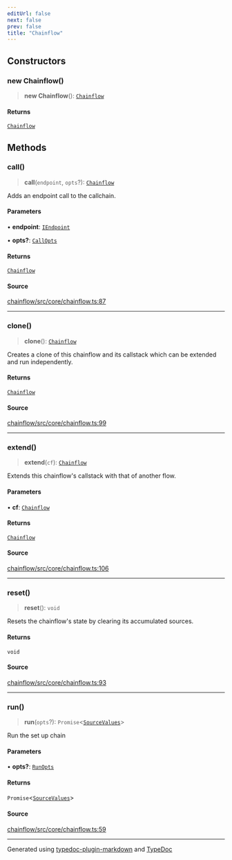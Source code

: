 ```yaml
---
editUrl: false
next: false
prev: false
title: "Chainflow"
---
```


## Constructors

### new Chainflow()

> **new Chainflow**(): [`Chainflow`](/api/core/chainflow/classes/chainflow/)

#### Returns

[`Chainflow`](/api/core/chainflow/classes/chainflow/)

## Methods

### call()

> **call**(`endpoint`, `opts`?): [`Chainflow`](/api/core/chainflow/classes/chainflow/)

Adds an endpoint call to the callchain.

#### Parameters

• **endpoint**: [`IEndpoint`](/api/core/chainflow/interfaces/iendpoint/)

• **opts?**: [`CallOpts`](/api/core/chainflow/interfaces/callopts/)

#### Returns

[`Chainflow`](/api/core/chainflow/classes/chainflow/)

#### Source

[chainflow/src/core/chainflow.ts:87](https://github.com/edwinlzs/chainflow/blob/a27a974/src/core/chainflow.ts#L87)

***

### clone()

> **clone**(): [`Chainflow`](/api/core/chainflow/classes/chainflow/)

Creates a clone of this chainflow and its callstack
 which can be extended and run independently.

#### Returns

[`Chainflow`](/api/core/chainflow/classes/chainflow/)

#### Source

[chainflow/src/core/chainflow.ts:99](https://github.com/edwinlzs/chainflow/blob/a27a974/src/core/chainflow.ts#L99)

***

### extend()

> **extend**(`cf`): [`Chainflow`](/api/core/chainflow/classes/chainflow/)

Extends this chainflow's callstack with that of another flow.

#### Parameters

• **cf**: [`Chainflow`](/api/core/chainflow/classes/chainflow/)

#### Returns

[`Chainflow`](/api/core/chainflow/classes/chainflow/)

#### Source

[chainflow/src/core/chainflow.ts:106](https://github.com/edwinlzs/chainflow/blob/a27a974/src/core/chainflow.ts#L106)

***

### reset()

> **reset**(): `void`

Resets the chainflow's state by clearing its accumulated sources.

#### Returns

`void`

#### Source

[chainflow/src/core/chainflow.ts:93](https://github.com/edwinlzs/chainflow/blob/a27a974/src/core/chainflow.ts#L93)

***

### run()

> **run**(`opts`?): `Promise`\<[`SourceValues`](/api/core/inputnode/type-aliases/sourcevalues/)\>

Run the set up chain

#### Parameters

• **opts?**: [`RunOpts`](/api/core/chainflow/interfaces/runopts/)

#### Returns

`Promise`\<[`SourceValues`](/api/core/inputnode/type-aliases/sourcevalues/)\>

#### Source

[chainflow/src/core/chainflow.ts:59](https://github.com/edwinlzs/chainflow/blob/a27a974/src/core/chainflow.ts#L59)

***

Generated using [typedoc-plugin-markdown](https://www.npmjs.com/package/typedoc-plugin-markdown) and [TypeDoc](https://typedoc.org/)

